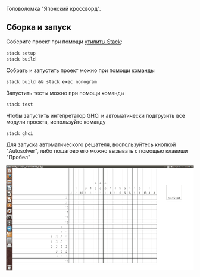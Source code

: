 Головоломка "Японский кроссворд".

## Сборка и запуск

Соберите проект при помощи [утилиты Stack](https://www.haskellstack.org):

```
stack setup
stack build
```

Собрать и запустить проект можно при помощи команды

```
stack build && stack exec nonogram
```

Запустить тесты можно при помощи команды

```
stack test
```

Чтобы запустить интепретатор GHCi и автоматически подгрузить все модули проекта, используйте команду

```
stack ghci
```
Для запуска автоматического решателя, воспользуйтесь кнопкой "Autosolver", либо пошагово его можно вызывать с помощью клавиши "Пробел"

![alt text](https://raw.githubusercontent.com/cmc-haskell-2017/nonogram/master/illustration.gif)
